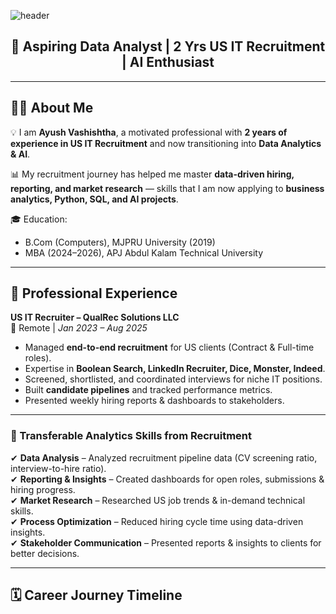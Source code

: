 ![header](https://capsule-render.vercel.app/api?type=waving&color=0:0f2027,100:2c5364&height=200&section=header&text=Ayush%20Vashishtha&fontSize=40&fontColor=ffffff&animation=fadeIn&fontAlignY=35)

<h2 align="center">🚀 Aspiring Data Analyst | 2 Yrs US IT Recruitment | AI Enthusiast</h2>

---

## 👨‍💼 About Me  

💡 I am **Ayush Vashishtha**, a motivated professional with **2 years of experience in US IT Recruitment** and now transitioning into **Data Analytics & AI**.  

📊 My recruitment journey has helped me master **data-driven hiring, reporting, and market research** — skills that I am now applying to **business analytics, Python, SQL, and AI projects**.  

🎓 Education:  
- B.Com (Computers), MJPRU University (2019)  
- MBA (2024–2026), APJ Abdul Kalam Technical University  

---

## 💼 Professional Experience  

**US IT Recruiter – QualRec Solutions LLC**  
📍 Remote | *Jan 2023 – Aug 2025*  

- Managed **end-to-end recruitment** for US clients (Contract & Full-time roles).  
- Expertise in **Boolean Search, LinkedIn Recruiter, Dice, Monster, Indeed**.  
- Screened, shortlisted, and coordinated interviews for niche IT positions.  
- Built **candidate pipelines** and tracked performance metrics.  
- Presented weekly hiring reports & dashboards to stakeholders.  

---

### 🔄 Transferable Analytics Skills from Recruitment  
✔ **Data Analysis** – Analyzed recruitment pipeline data (CV screening ratio, interview-to-hire ratio).  
✔ **Reporting & Insights** – Created dashboards for open roles, submissions & hiring progress.  
✔ **Market Research** – Researched US job trends & in-demand technical skills.  
✔ **Process Optimization** – Reduced hiring cycle time using data-driven insights.  
✔ **Stakeholder Communication** – Presented reports & insights to clients for better decisions.  

---

## 🗓️ Career Journey Timeline  

